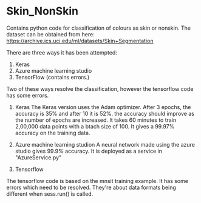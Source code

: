 # Skin_NonSkin

Contains python code for classification of colours as skin or nonskin.
The dataset can be obtained from here:
  https://archive.ics.uci.edu/ml/datasets/Skin+Segmentation
  
  
  
There are three ways it has been attempted:
  1. Keras
  2. Azure machine learning studio
  3. TensorFlow (contains errors.)
  
  
  Two of these ways resolve the classification, however the tensorflow code has some errors.
 
 1. Keras
  The Keras version uses the Adam optimizer.
  After 3 epochs, the accuracy is 35% and after 10 it is 52%.
  the accuracy should improve as the number of epochs are increased.
  It takes 60 minutes to train 2,00,000 data points with a btach size of 100.
  It gives a 99.97% accuracy on the training data.
 
 2. Azure machine learning studion
   A neural network made using the azure studio gives 99.9% accuracy. It is deployed as a service in "AzureService.py"
  
 3. Tensorflow
 
  The tensorflow code is based on the mnsit training example. 
  It has some errors which need to be resolved.
  They're about data formats being different when sess.run() is called. 
  
  
  
  
  
  
